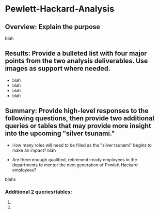# Pewlett-Hackard-Analysis

## Overview: Explain the purpose
blah


## Results: Provide a bulleted list with four major points from the two analysis deliverables. Use images as support where needed.
- blah
- blah
- blah
- blah

## Summary: Provide high-level responses to the following questions, then provide two additional queries or tables that may provide more insight into the upcoming "silver tsunami."

- How many roles will need to be filled as the "silver tsunami" begins to make an impact?
blah

- Are there enough qualified, retirement-ready employees in the departments to mentor the next generation of Pewlett Hackard employees?

blahs

### Additional 2 queries/tables:
1)
2) 





